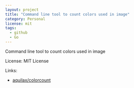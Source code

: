 ```yaml
---
layout: project
title: "Command line tool to count colors used in image"
category: Personal
license: mit
tags:
  - github
  - Go
---
```


Command line tool to count colors used in image

License: MIT License

Links:

* [aquilax/colorcount](https://github.com/aquilax/colorcount)
